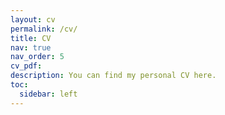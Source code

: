 ```yaml
---
layout: cv
permalink: /cv/
title: CV
nav: true
nav_order: 5
cv_pdf:
description: You can find my personal CV here.
toc:
  sidebar: left
---
```

